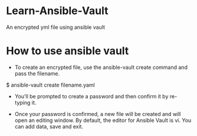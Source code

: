 # Learn-Ansible-Vault
An encrypted yml file using ansible vault
# How to use ansible vault
- To create an encrypted file, use the ansible-vault create command and pass the filename.

$ ansible-vault create filename.yaml

- You’ll be prompted to create a password and then confirm it by re-typing it. 

- Once your password is confirmed, a new file will be created and will open an editing window. By default, the editor for Ansible Vault is vi. You can add data, save and exit. 
